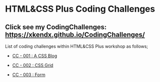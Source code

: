 # HTML&CSS Plus Coding Challenges

## Click see my CodingChallenges: https://xkendx.github.io/CodingChallenges/

List of coding challenges within HTML&CSS Plus workshop as follows;

- [CC - 001 :  A CSS Blog](./cc-001/index.html)

- [CC - 002 :  CSS Grid](./cc-002/index.html)

- [CC - 003 :  Form](./cc-003/index.html)
